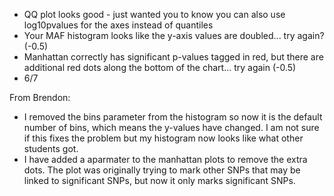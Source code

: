 - QQ plot looks good - just wanted you to know you can also use log10pvalues for the axes instead of quantiles 
- Your MAF histogram looks like the y-axis values are doubled... try again? (-0.5) 
- Manhattan correctly has significant p-values tagged in red, but there are additional red dots along the bottom of the chart... try again (-0.5) 
- 6/7


From Brendon:

- I removed the bins parameter from the histogram so now it is the default number of bins, which means the y-values have changed. I am not sure if this fixes the problem but my histogram now looks like what other students got.
- I have added a aparmater to the manhattan plots to remove the extra dots. The plot was originally trying to mark other SNPs that may be linked to significant SNPs, but now it only marks significant SNPs.